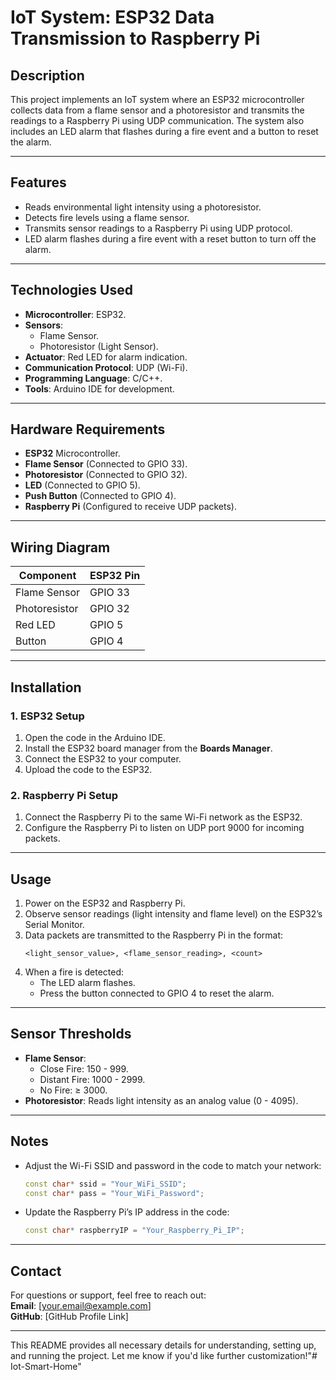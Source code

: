 
# IoT System: ESP32 Data Transmission to Raspberry Pi  

## Description  
This project implements an IoT system where an ESP32 microcontroller collects data from a flame sensor and a photoresistor and transmits the readings to a Raspberry Pi using UDP communication. The system also includes an LED alarm that flashes during a fire event and a button to reset the alarm.  

---

## Features  
- Reads environmental light intensity using a photoresistor.  
- Detects fire levels using a flame sensor.  
- Transmits sensor readings to a Raspberry Pi using UDP protocol.  
- LED alarm flashes during a fire event with a reset button to turn off the alarm.  

---

## Technologies Used  
- **Microcontroller**: ESP32.  
- **Sensors**:  
  - Flame Sensor.  
  - Photoresistor (Light Sensor).  
- **Actuator**: Red LED for alarm indication.  
- **Communication Protocol**: UDP (Wi-Fi).  
- **Programming Language**: C/C++.  
- **Tools**: Arduino IDE for development.  

---

## Hardware Requirements  
- **ESP32** Microcontroller.  
- **Flame Sensor** (Connected to GPIO 33).  
- **Photoresistor** (Connected to GPIO 32).  
- **LED** (Connected to GPIO 5).  
- **Push Button** (Connected to GPIO 4).  
- **Raspberry Pi** (Configured to receive UDP packets).  

---

## Wiring Diagram  
| Component        | ESP32 Pin  |  
|------------------|------------|  
| Flame Sensor     | GPIO 33    |  
| Photoresistor    | GPIO 32    |  
| Red LED          | GPIO 5     |  
| Button           | GPIO 4     |  

---

## Installation  

### 1. ESP32 Setup  
1. Open the code in the Arduino IDE.  
2. Install the ESP32 board manager from the **Boards Manager**.  
3. Connect the ESP32 to your computer.  
4. Upload the code to the ESP32.  

### 2. Raspberry Pi Setup  
1. Connect the Raspberry Pi to the same Wi-Fi network as the ESP32.  
2. Configure the Raspberry Pi to listen on UDP port 9000 for incoming packets.  

---

## Usage  
1. Power on the ESP32 and Raspberry Pi.  
2. Observe sensor readings (light intensity and flame level) on the ESP32’s Serial Monitor.  
3. Data packets are transmitted to the Raspberry Pi in the format:  
   ```
   <light_sensor_value>, <flame_sensor_reading>, <count>
   ```
4. When a fire is detected:  
   - The LED alarm flashes.  
   - Press the button connected to GPIO 4 to reset the alarm.  

---

## Sensor Thresholds  
- **Flame Sensor**:  
  - Close Fire: 150 - 999.  
  - Distant Fire: 1000 - 2999.  
  - No Fire: ≥ 3000.  
- **Photoresistor**: Reads light intensity as an analog value (0 - 4095).  

---

## Notes  
- Adjust the Wi-Fi SSID and password in the code to match your network:  
  ```cpp
  const char* ssid = "Your_WiFi_SSID";
  const char* pass = "Your_WiFi_Password";
  ```
- Update the Raspberry Pi’s IP address in the code:  
  ```cpp
  const char* raspberryIP = "Your_Raspberry_Pi_IP";
  ```

---

## Contact  
For questions or support, feel free to reach out:  
**Email**: [your.email@example.com]  
**GitHub**: [GitHub Profile Link]  

--- 

This README provides all necessary details for understanding, setting up, and running the project. Let me know if you'd like further customization!"# Iot-Smart-Home" 
